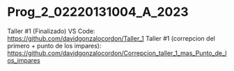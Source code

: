 # Prog_2_02220131004_A_2023

Taller #1 (Finalizado) VS Code: https://github.com/davidgonzalocordon/Taller_1
Taller #1 (correpcion del primero + punto de los impares): https://github.com/davidgonzalocordon/Correpcion_taller_1_mas_Punto_de_los_impares


